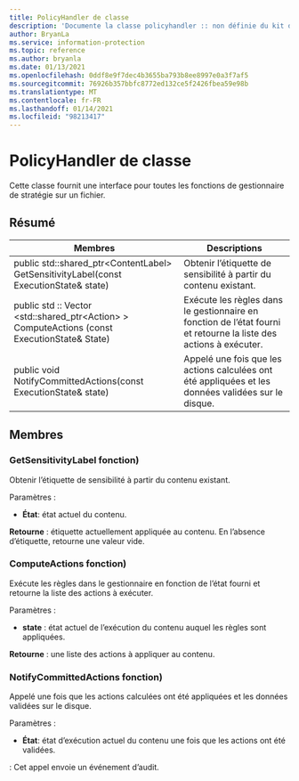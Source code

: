 ```yaml
---
title: PolicyHandler de classe
description: 'Documente la classe policyhandler :: non définie du kit de développement logiciel (SDK) Microsoft Information Protection (MIP).'
author: BryanLa
ms.service: information-protection
ms.topic: reference
ms.author: bryanla
ms.date: 01/13/2021
ms.openlocfilehash: 0ddf8e9f7dec4b3655ba793b8ee8997e0a3f7af5
ms.sourcegitcommit: 76926b357bbfc8772ed132ce5f2426fbea59e98b
ms.translationtype: MT
ms.contentlocale: fr-FR
ms.lasthandoff: 01/14/2021
ms.locfileid: "98213417"
---
```

# <a name="class-policyhandler"></a>PolicyHandler de classe 
Cette classe fournit une interface pour toutes les fonctions de gestionnaire de stratégie sur un fichier.
  
## <a name="summary"></a>Résumé
 Membres                        | Descriptions                                
--------------------------------|---------------------------------------------
public std::shared_ptr\<ContentLabel\> GetSensitivityLabel(const ExecutionState& state)  |  Obtenir l’étiquette de sensibilité à partir du contenu existant.
public std :: Vector \<std::shared_ptr\<Action\> \> ComputeActions (const ExecutionState& State)  |  Exécute les règles dans le gestionnaire en fonction de l’état fourni et retourne la liste des actions à exécuter.
public void NotifyCommittedActions(const ExecutionState& state)  |  Appelé une fois que les actions calculées ont été appliquées et les données validées sur le disque.
  
## <a name="members"></a>Membres
  
### <a name="getsensitivitylabel-function"></a>GetSensitivityLabel fonction)
Obtenir l’étiquette de sensibilité à partir du contenu existant.

Paramètres :  
* **État**: état actuel du contenu. 



  
**Retourne** : étiquette actuellement appliquée au contenu. En l’absence d’étiquette, retourne une valeur vide.
  
### <a name="computeactions-function"></a>ComputeActions fonction)
Exécute les règles dans le gestionnaire en fonction de l’état fourni et retourne la liste des actions à exécuter.

Paramètres :  
* **state** : état actuel de l’exécution du contenu auquel les règles sont appliquées. 



  
**Retourne** : une liste des actions à appliquer au contenu.
  
### <a name="notifycommittedactions-function"></a>NotifyCommittedActions fonction)
Appelé une fois que les actions calculées ont été appliquées et les données validées sur le disque.

Paramètres :  
* **État**: état d’exécution actuel du contenu une fois que les actions ont été validées. 


: Cet appel envoie un événement d’audit.